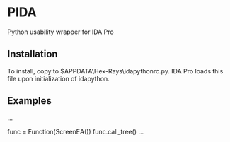 # PIDA
Python usability wrapper for IDA Pro

Installation
------------
To install, copy to $APPDATA\Hex-Rays\idapythonrc.py.  IDA Pro loads this file upon initialization of idapython. 


Examples
--------
...

func = Function(ScreenEA())
func.call_tree()
...


